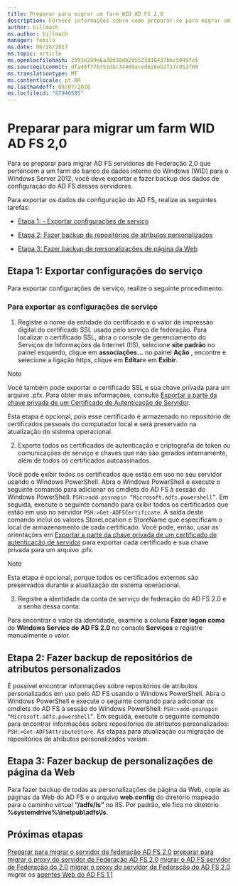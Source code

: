 ```yaml
---
title: Preparar para migrar um farm WID AD FS 2,0
description: Fornece informações sobre como preparar-se para migrar um farm de WID do servidor AD FS 2,0 para o Windows Server 2012.
author: billmath
ms.author: billmath
manager: femila
ms.date: 06/28/2017
ms.topic: article
ms.openlocfilehash: 2393e289e6a20d30db2d5523810437b6c5049fe5
ms.sourcegitcommit: dfa48f77b751dbc34409aced628eb2f17c912f08
ms.translationtype: MT
ms.contentlocale: pt-BR
ms.lasthandoff: 08/07/2020
ms.locfileid: "87940595"
---
```

# <a name="prepare-to-migrate-an-ad-fs-20-wid-farm"></a>Preparar para migrar um farm WID AD FS 2,0
 Para se preparar para migrar AD FS servidores de Federação 2,0 que pertencem a um farm do banco de dados interno do Windows (WID) para o Windows Server 2012, você deve exportar e fazer backup dos dados de configuração do AD FS desses servidores.

 Para exportar os dados de configuração do AD FS, realize as seguintes tarefas:

-   [Etapa 1: - Exportar configurações de serviço](#step-1-export-service-settings)

-   [Etapa 2: Fazer backup de repositórios de atributos personalizados](#step-2-back-up-custom-attribute-stores)

-   [Etapa 3: Fazer backup de personalizações de página da Web](#step-3-back-up-webpage-customizations)

## <a name="step-1-export-service-settings"></a>Etapa 1: Exportar configurações do serviço
 Para exportar configurações de serviço, realize o seguinte procedimento:

### <a name="to-export-service-settings"></a>Para exportar as configurações de serviço

1.  Registre o nome da entidade do certificado e o valor de impressão digital do certificado SSL usado pelo serviço de federação. Para localizar o certificado SSL, abra o console de gerenciamento do Serviços de Informações da Internet (IIS), selecione **site padrão** no painel esquerdo, clique em **associações...** no painel **Ação** , encontre e selecione a ligação https, clique em **Editar**e em **Exibir**.

> [!NOTE]
>  Você também pode exportar o certificado SSL e sua chave privada para um arquivo .pfx. Para obter mais informações, consulte [Exportar a parte da chave privada de um Certificado de Autenticação de Servidor](Export-the-Private-Key-Portion-of-a-Server-Authentication-Certificate.md).
>
>  Esta etapa é opcional, pois esse certificado é armazenado no repositório de certificados pessoais do computador local e será preservado na atualização do sistema operacional.

2. Exporte todos os certificados de autenticação e criptografia de token ou comunicações de serviço e chaves que não são gerados internamente, além de todos os certificados autoassinados.

Você pode exibir todos os certificados que estão em uso no seu servidor usando o Windows PowerShell. Abra o Windows PowerShell e execute o seguinte comando para adicionar os cmdlets do AD FS à sessão do Windows PowerShell: `PSH:>add-pssnapin “Microsoft.adfs.powershell”`. Em seguida, execute o seguinte comando para exibir todos os certificados que estão em uso no servidor `PSH:>Get-ADFSCertificate`. A saída deste comando inclui os valores StoreLocation e StoreName que especificam o local de armazenamento de cada certificado.  Você pode, então, usar as orientações em [Exportar a parte da chave privada de um certificado de autenticação de servidor](Export-the-Private-Key-Portion-of-a-Server-Authentication-Certificate.md) para exportar cada certificado e sua chave privada para um arquivo .pfx.

> [!NOTE]
>  Esta etapa é opcional, porque todos os certificados externos são preservados durante a atualização do sistema operacional.

3. Registre a identidade da conta de serviço de federação do AD FS 2.0 e a senha dessa conta.

Para encontrar o valor da identidade, examine a coluna **Fazer logon como** do **Windows Service do AD FS 2.0** no console **Serviços** e registre manualmente o valor.

## <a name="step-2-back-up-custom-attribute-stores"></a>Etapa 2: Fazer backup de repositórios de atributos personalizados
 É possível encontrar informações sobre repositórios de atributos personalizados em uso pelo AD FS usando o Windows PowerShell. Abra o Windows PowerShell e execute o seguinte comando para adicionar os cmdlets do AD FS à sessão do Windows PowerShell: `PSH:>add-pssnapin “Microsoft.adfs.powershell”`. Em seguida, execute o seguinte comando para encontrar informações sobre repositórios de atributos personalizados: `PSH:>Get-ADFSAttributeStore`. As etapas para atualização ou migração de repositórios de atributos personalizados variam.

## <a name="step-3-back-up-webpage-customizations"></a>Etapa 3: Fazer backup de personalizações de página da Web
 Para fazer backup de todas as personalizações de página da Web, copie as páginas da Web do AD FS e o arquivo **web.config** do diretório mapeado para o caminho virtual **“/adfs/ls”** no IIS. Por padrão, ele fica no diretório **%systemdrive%\inetpub\adfs\ls**.

## <a name="next-steps"></a>Próximas etapas
 [Preparar para migrar o servidor de federação AD FS 2,0](prepare-to-migrate-ad-fs-fed-server.md) [preparar para migrar o proxy do servidor de Federação AD FS 2,0](prepare-to-migrate-ad-fs-fed-proxy.md) [migrar o AD FS servidor de Federação do 2,0](migrate-the-ad-fs-fed-server.md) [migrar o proxy do servidor de Federação do AD FS 2,0](migrate-the-ad-fs-2-fed-server-proxy.md) migrar os [agentes Web do AD FS 1,1](migrate-the-ad-fs-web-agent.md)